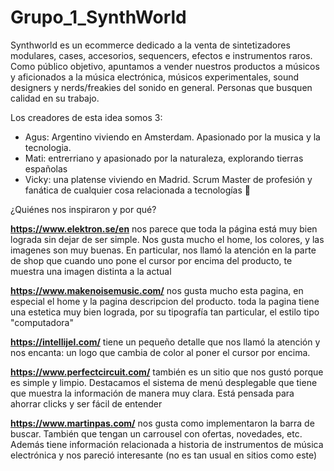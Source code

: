 # Grupo_1_SynthWorld
Synthworld es un ecommerce dedicado a la venta de sintetizadores modulares, cases, accesorios, sequencers, efectos e instrumentos raros.
Como público objetivo, apuntamos a vender nuestros productos a músicos y aficionados a la música electrónica, músicos experimentales, sound designers y nerds/freakies del sonido en general. Personas que busquen calidad en su trabajo.

Los creadores de esta idea somos 3:
- Agus: Argentino viviendo en Amsterdam. Apasionado por la musica y la tecnologia.
- Mati: entrerriano y apasionado por la naturaleza, explorando tierras españolas
- Vicky: una platense viviendo en Madrid. Scrum Master de profesión y fanática de cualquier cosa relacionada a tecnologías 🧐

¿Quiénes nos inspiraron y por qué?

**https://www.elektron.se/en** nos parece que toda la página está muy bien lograda sin dejar de ser simple. Nos gusta mucho el home, los colores, y las imagenes son muy buenas. En particular, nos llamó la atención en la parte de shop que cuando uno pone el cursor por encima del producto, te muestra una imagen distinta a la actual 

**https://www.makenoisemusic.com/** nos gusta mucho esta pagina, en especial el home y la pagina descripcion del producto. toda la pagina tiene una estetica muy bien lograda, por su tipografía tan particular, el estilo tipo "computadora"

**https://intellijel.com/** tiene un pequeño detalle que nos llamó la atención y nos encanta: un logo que cambia de color al poner el cursor por encima. 

**https://www.perfectcircuit.com/** también es un sitio que nos gustó porque es simple y limpio. Destacamos el sistema de menú desplegable que tiene que muestra la información de manera muy clara. Está pensada para ahorrar clicks y ser fácil de entender

**https://www.martinpas.com/** nos gusta como implementaron la barra de buscar. También que tengan un carrousel con ofertas, novedades, etc. Además tiene información relacionada a historia de instrumentos de música electrónica y nos pareció interesante (no es tan usual en sitios como este) 




